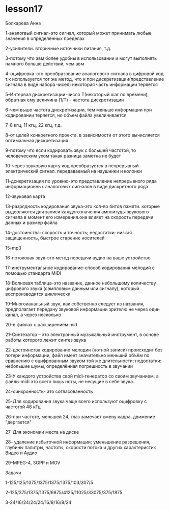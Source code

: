 # lesson17
Болкарева Анна

1-аналогвый сигнал-это сигнал, который может принимать любые значения в определённых пределах

2-усилители. вторичные источники питания, т.д.

3-потому что эвм более удобны в использовании и могут выполнять намного больше действий, чем авм

4-оцифровка-это преобразование аналогового сигнала в цифровой код. т.к используется тот же метод, что и при дискретизации(представление сигнала в виде набора чисел) некоторая часть информации теряется

5-Интервал дискретизации-число T(некоторый шаг по времени), обратная ему величина (1/T) - частота дискретизации

6-чем выше частота дискретизации, тем меньше информации при кодировании теряется, но объем файла увеличивается

7-8 кгц, 11 кгц, 22 кгц, т.д.

8-от целей конкретного проекта. в зависимости от этого вычисляется оптимальная дискретизация

9-потому что если кодировать звук с большей частотой, то человеческим ухом такая разница заметна не будет

10-через звуковую карту код преобразуется в непрерывный электрический сигнал. передаваемый на наушники и колонки

11-дсикретизация по уровню-это представление непрерывного ряда информационных аналоговых сигналов в виде дискретного ряда

12-звуковая карта

13-разрядность кодирования звука-это кол-во битов памяти. которые выдеоляются для записи каждогозначения амплитуды звукового сигнала в момент его измерения.она влияет на скорость передачи данных и размер файла

14-достоинства: скорость и точность; недостатки: низкая защищенность, быстрое старение носителей

15-mp3

16-потоковая звук-это метод передачи аудио на ваше устройство

17-инструментальное кодирование-способ кодирования мелодий с помощью стандарта MIDI

18-Волновая таблица-это название, данное небольшому количеству цифрового звука (сэмпловым данным или сигналу), который воспроизводится циклически

19-Многоканальный звук, как собственно следует из названия, предполагает передачу звуковой информации зрителю не через один канал, а через несколько

20-в файлах с расширением mid

21-Синтезатор – это электронный музыкальный инструмент, в основе работы которого лежит синтез звука

22-достоинства:кодирование мелодии (нотной записи) происходит без потери информации, файл имеет значительно меньший объём по сравнению с оцифрованным звуком той же длительности; недостатки: небольшие шумы, определённая погрешность в звучании

23-У каждого устройства свой midi-генератор со своим звучанием, а файлы midi это всего лишь ноты, не несущие в себе звука.

24-синхронность- это согласованность 

25-Для кодирования звука чаще всего используют оцифровку с частотой 48 кГц

26-при частоте, меньшей 24, глаз замечает смену кадра. движение "дергается"

27-Для экономии места на диске

28- удаление избыточной информации; уменьшение разрешения, глубины палитры, частоты, скорости потока и других характеристик Видео и Аудио

29-MPEG-4, 3GPP и MOV


Задачи

1-125/125/1375/1375/1375/1375/103/307/5

2-125/375/1375/1375/6875/4125/11025/33075/375/1875

3-24/16/24/24/24/16/8/16/8/24
